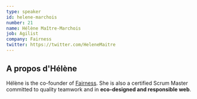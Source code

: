 ```yaml
---
type: speaker
id: helene-marchois
number: 21
name: Hélène Maître-Marchois
job: Agilist
company: Fairness
twitter: https://twitter.com/HeleneMaitre
---
```


## A propos d'Hélène

Hélène is the co-founder of [Fairness](https://fairness.coop/). She is also a certified Scrum Master committed to quality teamwork and in **eco-designed and responsible web**.
